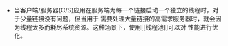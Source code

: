 - 当客户端/服务器(C/S)应用在服务端为每一个链接启动一个独立的线程时，对于少量链接没有问题，但当用于
  需要处理大量链接的高需求服务器时，就会因为线程太多而耗尽系统资源。这种场景下，使用[[线程池]]可以对
  性能进行优化。